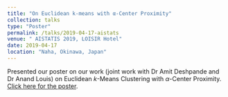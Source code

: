 ```yaml
---
title: "On Euclidean k-means with α-Center Proximity"
collection: talks
type: "Poster"
permalink: /talks/2019-04-17-aistats
venue: " AISTATIS 2019, LOISIR Hotel"
date: 2019-04-17
location: "Naha, Okinawa, Japan"
---
```

Presented our poster on our work (joint work with Dr Amit Deshpande and Dr Anand Louis) on Euclidean $k$-Means Clustering with $\alpha$-Center Proximity. [Click here for the poster](/files/poster.pdf).
